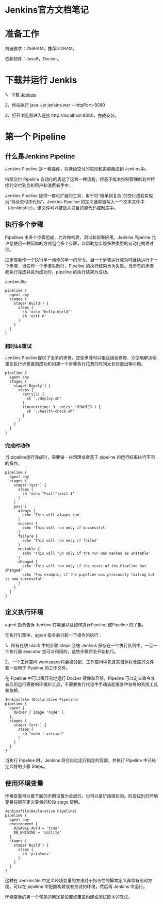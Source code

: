 # Jenkins官方文档笔记

# 准备工作

机器要求：256RAM，推荐512RAM。

依赖软件：Java8，Docker。

# 下载并运行 Jenkis

1、下载 [Jenkins](https://mirrors.jenkins.io/war-stable/latest/jenkins.war)

2、终端执行 java -jar jenkins.war --httpPort=8080

3、打开浏览器进入链接 http://localhost:8080，完成安装。

# 第一个 Pipeline

## 什么是Jenkins Pipeline

Jenkins Pipeline 是一套插件，将持续交付的实现和实施集成到 Jenkins中。

持续交付 Pipeline 自动化的表达了这样一种流程，将基于版本控制管理的软件持续的交付到您的用户和消费者手中。

Jenkins Pipeline 提供一套可扩展的工具，用于将“简单到复杂”的交付流程实现为“持续交付即代码”。Jenkins Pipeline 的定义通常被写入一个文本文件中（Jenkinsfile）。该文件可以被放入项目的源代码控制库中。


## 执行多个步骤

Pipelines 由多个步骤组成，允许你构建、测试和部署应用。Jenkins Pipeline 允许您使用一种简单的方式组合多个步骤，以帮助您实现多种类型的自动化构建过程。

把步骤看作一个执行单一动作的单一的命令，当一个步骤运行成功时继续运行下一个步骤，当任何一个步骤失败时，Pipeline 的执行结果也为失败。当所有的步骤都执行完成并且为成功时，pipeline 的执行结果为成功。

Jenkinsfile

```config
pipeline {
  agent any
  stages {
    stage('Build') {
      steps {
        sh 'echo "Hello World"'
        sh 'exit 0'
      }
    }
  }
}
```

### 超时&&重试

Jenkins Pipeline提供了很多的步骤，这些步骤可以相互组合嵌套，方便地解决像重复执行步骤直到成功和如果一个步骤执行花费的时间太长则退出等问题。

```config
pipeline {
  agent any
  stages {
    stage('Depoly') {
      steps {
        retry(3) {
          sh './deploy.sh'
        }
        timeout(time: 3, units: 'MINUTES') {
          sh './health-check.sh'
        } 
      }
    }
  }
}
```
### 完成时动作

当 pipeline运行完成时，需要做一些清理或者基于 pipeline 的运行结果执行不同的操作。

```config
pipeline {
  agent any
  stages {
    stage('Test') {
      steps {
        sh 'echo "Fail!";exit 1'
      }
    }
    post {
      always {
        echo 'This will always run'
      }
      success {
        echo 'This will run only if successful'
      }
      failure {
        echo 'This will run only if failed'
      }
      unstable {
        echo 'This will run only if the run was marked as unstable'
      }
      changed {
        echo 'This will run only if the state of the Pipeline has changed'
        echo 'Fox example, if the pipeline was previously failing but is now successful'
      }
    }
  }
}
```
## 定义执行环境

agent 指令告诉 Jenkins 在哪里以及如何执行Pipeline 或Pipeline 的子集。

在执行引擎中，agent 指令会引起一下操作的执行：

1、所有在块 block 中的步骤 steps 会被 Jenkins 保存在一个执行队列中。一旦一个执行器 executor 是可以利用的，这些步骤将会开始执行。

2、一个工作空间 workspace将会被分配，工作空间中包含来自远程仓库的文件和一些用于 Pipeline 的工作文件。

在 Pipeline 中可以很容易地运行 Docker 镜像和容器，Pipeline 可以定义命令或者应用运行需要的环境和工具，不需要执行代理中手动去配置各种各样的系统工具和依赖。

```config
Jenkinsfile (Declarative Pipeline)
pipeline {
  agent {
    docker { image 'node' }
  },
  stages {
    stage('Test') {
      steps:{
        sh "node --version"
      }
    }
  }
}
```
当执行 Pipeline 时，Jenkins 将会自动运行指定的容器，并执行 Pipeline 中已经定义好的步骤 Steps。

## 使用环境变量

环境变量可以像下面的示例设置为全局的，也可以是阶段级别的。阶段级别的环境变量只能在定义变量的阶段 stage 使用。

```config
Jenkinsfile(Declarative Pipeline)
pipeline {
  agent any
  environment {
    DISABLE_AUTH = 'true'
    DB_ENIGINE = 'sqllite'
  }
  stages {
    stage('Build') {
      steps {
        sh 'printenv'
      }
    }
  }
}
```

这种在 Jenkinsfile 中定义环境变量的方法对于指令性的脚本定义非常有用和方便。可以在 pipeline 中配置构建或者测试的环境，然后再 Jenkins 中运行。

环境变量的另一个常见的用途是设置或覆盖构建或测试脚本的凭证。